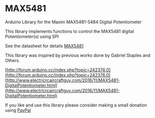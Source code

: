 # MAX5481

Arduino Library for the Maxim MAX5481-5484 Digital Potentiometer

This library implements functions to control the MAX5481 digital Potentiometer(s) using SPI

See the datasheet for details [MAX5481](https://datasheets.maximintegrated.com/en/ds/MAX5481-MAX5484.pdf)

This library was inspired by previous works done by Gabriel Staples and Others.

  [http://forum.arduino.cc/index.php?topic=242376.0](http://forum.arduino.cc/index.php?topic=242376.0)
  [http://www.electricrcaircraftguy.com/2016/11/MAX5481-DigitalPotentiometer.html](http://www.electricrcaircraftguy.com/2016/11/MAX5481-DigitalPotentiometer.html)

If you like and use this library please consider making a small donation using [PayPal](https://www.paypal.me/robertfchapman/5USD)
